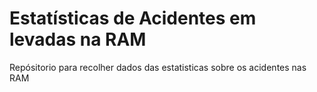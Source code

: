 # Estatísticas de Acidentes em levadas na RAM
Repósitorio para recolher dados das estatisticas sobre os acidentes nas RAM
